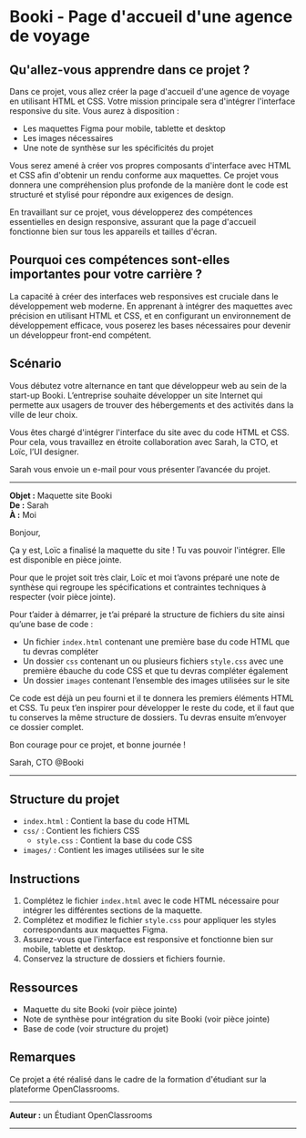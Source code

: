 # Booki - Page d'accueil d'une agence de voyage

## Qu'allez-vous apprendre dans ce projet ?

Dans ce projet, vous allez créer la page d'accueil d'une agence de voyage en utilisant HTML et CSS. Votre mission principale sera d'intégrer l'interface responsive du site. Vous aurez à disposition :

- Les maquettes Figma pour mobile, tablette et desktop
- Les images nécessaires
- Une note de synthèse sur les spécificités du projet

Vous serez amené à créer vos propres composants d'interface avec HTML et CSS afin d'obtenir un rendu conforme aux maquettes. Ce projet vous donnera une compréhension plus profonde de la manière dont le code est structuré et stylisé pour répondre aux exigences de design.

En travaillant sur ce projet, vous développerez des compétences essentielles en design responsive, assurant que la page d'accueil fonctionne bien sur tous les appareils et tailles d'écran.

## Pourquoi ces compétences sont-elles importantes pour votre carrière ?

La capacité à créer des interfaces web responsives est cruciale dans le développement web moderne. En apprenant à intégrer des maquettes avec précision en utilisant HTML et CSS, et en configurant un environnement de développement efficace, vous poserez les bases nécessaires pour devenir un développeur front-end compétent.

## Scénario

Vous débutez votre alternance en tant que développeur web au sein de la start-up Booki. L’entreprise souhaite développer un site Internet qui permette aux usagers de trouver des hébergements et des activités dans la ville de leur choix.

Vous êtes chargé d'intégrer l'interface du site avec du code HTML et CSS. Pour cela, vous travaillez en étroite collaboration avec Sarah, la CTO, et Loïc, l’UI designer.

Sarah vous envoie un e-mail pour vous présenter l’avancée du projet.

---

**Objet :** Maquette site Booki  
**De :** Sarah  
**À :** Moi

Bonjour,

Ça y est, Loïc a finalisé la maquette du site ! Tu vas pouvoir l'intégrer. Elle est disponible en pièce jointe.

Pour que le projet soit très clair, Loïc et moi t’avons préparé une note de synthèse qui regroupe les spécifications et contraintes techniques à respecter (voir pièce jointe).

Pour t’aider à démarrer, je t’ai préparé la structure de fichiers du site ainsi qu’une base de code :

- Un fichier `index.html` contenant une première base du code HTML que tu devras compléter
- Un dossier `css` contenant un ou plusieurs fichiers `style.css` avec une première ébauche du code CSS et que tu devras compléter également
- Un dossier `images` contenant l’ensemble des images utilisées sur le site

Ce code est déjà un peu fourni et il te donnera les premiers éléments HTML et CSS. Tu peux t’en inspirer pour développer le reste du code, et il faut que tu conserves la même structure de dossiers. Tu devras ensuite m’envoyer ce dossier complet.

Bon courage pour ce projet, et bonne journée !

Sarah, CTO @Booki

---

## Structure du projet

- `index.html` : Contient la base du code HTML
- `css/` : Contient les fichiers CSS
  - `style.css` : Contient la base du code CSS
- `images/` : Contient les images utilisées sur le site

## Instructions

1. Complétez le fichier `index.html` avec le code HTML nécessaire pour intégrer les différentes sections de la maquette.
2. Complétez et modifiez le fichier `style.css` pour appliquer les styles correspondants aux maquettes Figma.
3. Assurez-vous que l'interface est responsive et fonctionne bien sur mobile, tablette et desktop.
4. Conservez la structure de dossiers et fichiers fournie.

## Ressources

- Maquette du site Booki (voir pièce jointe)
- Note de synthèse pour intégration du site Booki (voir pièce jointe)
- Base de code (voir structure du projet)

## Remarques

Ce projet a été réalisé dans le cadre de la formation d'étudiant sur la plateforme OpenClassrooms.

---

**Auteur :** un Étudiant OpenClassrooms

---

